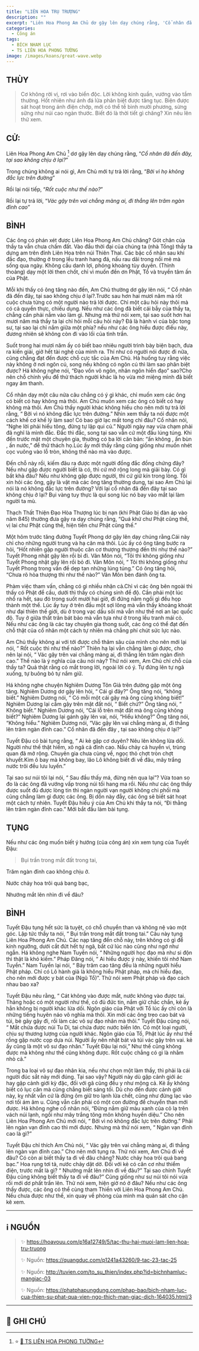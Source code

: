 ```yaml
---
title: "LIÊN HOA TRỤ TRƯỢNG"
description: ""
excerpt: "Liên Hoa Phong Am Chủ dơ gậy lên dạy chúng rằng, 'Cổ nhân đã đến đây, tại sao không chịu ở lại?'"
categories:
  - Công án
tags:
  - BÍCH NHAM LỤC
  - TS LIÊN HOA PHONG TƯỜNG
image: /images/koans/great-wave.webp
---
```


## THÙY

> Cơ không rời vị, rơi vào biển độc. Lời không kinh quần, vướng vào tầm thường.
> Hốt nhiên như ánh đá lửa phân biệt được tăng tục.
> Biện được sát hoạt trong ánh điện chớp, mới có thể tề bình mười phương, sừng sững như núi cao ngàn thước.
> Biết đó là thời tiết gì chăng? Xin nêu lên thử xem.

## CỬ:

Liên Hoa Phong Am Chủ [^1] dơ gậy lên dạy chúng rằng, “_Cổ nhân đã đến đây, tại sao không chịu ở lại?_”

Trong chúng không ai nói gì, Am Chủ mới tự trả lời rằng, “_Bởi vì họ không đắc lực trên đường_”

Rồi lại nói tiếp, “_Rốt cuộc như thế nào?_”

Rồi lại tự trả lời, “_Vác gậy trên vai chẳng màng ai, đi thẳng lên trăm ngàn đỉnh cao_”

## BÌNH

Các ông có phán xét được Liên Hoa Phong Am Chủ chăng? Gót chân của thầy ta vẫn chưa chấm đất. Vào đầu thời đại của chúng ta (nhà Tống) thầy ta dựng am trên đỉnh Liên Hoa trên núi Thiên Thai. Các bậc cổ nhân sau khi đắc đạo, thường ở trong lều tranh hang đá, nấu rau dãi trong nồi mẻ mà sống qua ngày. Không cầu danh lợi, phóng khoáng tùy duyên. (Thỉnh thoảng) dạy một lời then chốt, chỉ vì muốn đền ơn Phật, Tổ và truyền tâm ấn của Phật.

Mỗi khi thấy có ông tăng nào đến, Am Chủ thường dơ gậy lên nói, “ Cổ nhân đã đến đây, tại sao không chịu ở lại?.Trước sau hơn hai mươi năm mà rốt cuộc chưa từng có một người nào trả lời được. Chỉ một câu hỏi này thôi mà có cả quyền thực, chiếu dụng. Nếu như các ông đã biết cái bẫy của thầy ta, chẳng cần phải nắm vào làm gì. Nhưng mà thử nói xem, tại sao suốt hơn hai mươi năm mà thầy ta lại chỉ hỏi mỗi câu hỏi này? Đã là hành vi của bậc tong sư, tại sao lại chỉ nắm giữa một phía? nếu như các ông hiểu được điều này, đương nhiên sẽ không còn đi vào lối của tình trần.

Suốt trong hai mươi năm ấy có biết bao nhiêu người trình bày biện bạch, đưa ra kiến giải, giở hết tài nghệ của mình ra. Thí như có người nói được đi nữa, cũng chẳng đạt đến được chỗ cực tắc của Am Chủ. Hà huống tuy rằng việc này không ở nơi ngôn cú, song nếu không có ngôn cú thì làm sao phân biệt được? Há không nghe nói, “Đạo vốn vô ngôn, nhân ngôn hiển đạo” sao?Cho nên chỗ chính yếu để thử thách người khác là họ vừa mở miệng mình đã biết ngay âm thanh.

Cổ nhân dạy một câu nửa câu chẳng có ý gì khác, chỉ muốn xem các ông có biết có hay không mà thôi. Am Chủ muốn xem các ông có biết có hay không mà thôi. Am Chủ thấy người khác không hiểu cho nên mới tự trả lời rằng, “ Bởi vì nó không đắc lực trên đường.” Nhìn xem thầy ta nói được một cách khế cơ khế lý làm sao! Có bao giờ lạc mất tong chỉ đâu? Cổ nhân nói, “Nghe lời phải hiểu tông, đừng tự lập qui củ.” Người ngày nay vừa chạm phải đã nghĩ là mình đắc. Đắc thì đắc, song tại sao vẫn cứ một đầu lúng túng. Khi đến trước mặt một chuyên gia, thường có ba lời căn bản: “ấn không , ấn bùn , ấn nước,” để thử thách họ.Lúc ấy mới thấy rằng cũng giống như muốn nhét cọc vuông vào lỗ tròn, không thể nào mà vào được.

Đến chỗ này rồi, kiếm đâu ra được một người đồng đắc đồng chứng đây? Nếu như gặp được người biết là có, thì cứ mở rộng long mà giải bày. Có gì bất khả đâu? Nếu như không gặp được người, thì cứ giữ kín trong lòng. Tôi xin hỏi các ông, gậy là vật mà các ông tăng thường dung, tại sao Am Chủ lại nói là nó không đắc lực trên đường? Với lại cổ nhân đã đến đây tại sao không chịu ở lại? Bụi vàng tuy thực là quí song lúc nó bay vào mắt lại làm người ta mù.

Thạch Thất Thiện Đạo Hòa Thượng lúc bị nạn (khi Phật Giáo bị đàn áp vào năm 845) thường đưa gậy ra dạy chúng rằng, “Quá khứ chư Phật cũng thế, vị lai chư Phật cũng thế, hiện tiền chư Phật cũng thế.”

Một hôm trước tăng đường Tuyết Phong dơ gậy lên dạy chúng rằng.Cái này chỉ cho những người trung và hạ căn mà thôi. Lúc ấy có ông tăng bước ra hỏi, “Hốt nhiên gặp người thuộc căn cơ thượng thượng đến thì như thế nào?” Tuyết Phong nhặt gậy lên rồi bỉ đi. Vân Môn nói, “Tôi thì không giống như Tuyết Phong nhặt gậy lên rồi bỏ đi. Vân Môn nói, “ Tôi thì không giống như Tuyết Phong trong vấn đề dẹp tan những lúng túng.” Có ông tăng hỏi, “Chưa rõ hòa thượng thì như thế nào?” Vân Môn bèn đánh ông ta.

Phàm việc tham vấn, chẳng có gì nhiều nhặn cả.Chỉ vì các ông bên ngoài thì thấy có Phật để cầu, dưới thì thấy có chúng sinh để độ. Cần phải một lúc nhổ ra hết, sau đó trong suốt mười hai giờ, đi đứng nằm ngồi gì đều họp thành một thể. Lúc ấy tuy ở trên đầu một sợi lông mà vẫn thấy khoảng khoát như đại thiên thế giới, dù ở trong vạc dầu sôi mà vẫn như thể nơi an lạc quốc độ. Tuy ở giữa thất trân bát bảo mà vẫn tựa như ở trong lều tranh mái cỏ. Nếu như các ông là các tay chuyên gia thong suốt, các ông có thể đạt đến chỗ thật của cổ nhân một cách tự nhiên mà chẳng phí chút sức lực nào.

Am Chủ thấy không ai với tới được chỗ thâm sâu của mình cho nên mới lại nói, “ Rốt cuộc thì như thế nào?” Thiên hạ lại vẫn chẳng làm gì được, cho nên lại nói, “ Vác gậy trên vai chẳng màng ai, đi thẳng lên trăm ngàn đỉnh cao.” Thế nào là ý nghĩa của câu nói này? Thử nói xem, Am Chủ chỉ chỗ của thầy ta? Quả thật rằng có mắt trong lời, ngoài lời có ý. Tự đứng lên tự ngã xuống, tự buông bỏ tự nắm giữ.

Há không nghe chuyện Nghiêm Dương Tôn Giả trên đường gặp một ông tăng. Nghiêm Dương dơ gậy lên hỏi, “ Cái gì đây?” Ông tăng nói, “không biết.” Nghiêm Dương nói, “ Có mỗi một cái gậy mà ông cũng không biết!” Nghiêm Dương lại cầm gậy trên mặt đất nói, “ Biết chứ?” Ông tăng nói, “ Không biết.” Nghiêm Dương nói, “Cái lỗ trên mặt đất mà ông cũng không biết?” Nghiêm Dương lại gánh gậy lên vai, nói, “Hiểu không?” Ông tăng nói, “Không hiểu.” Nghiêm Dương nói, “Vác gậy lên vai chẳng màng ai, đi thẳng lên trăm ngàn đỉnh cao.” Cổ nhân đã đến đây , tại sao không chịu ở lại?”

Tuyết Đậu có bài tụng rằng, “ Ai kẻ gặp cơ duyên? Nêu lên không lừa dối. Người như thế thật hiếm, xô ngã cả đỉnh cao. Nấu chảy cả huyền vi, trùng quan đã mở rộng. Chuyên gia chưa cùng về, ngọc thỏ chợt tròn chợt khuyết.Kim ô bay mà không bay, lão Lô không biết đi về đâu, mây trắng nước trôi đều lưu luyến.”

Tại sao sư núi tôi lại nói, “ Sau đầu thấy má, đừng nên qua lại”? Vừa toan so đo là các ông đã vướng vấp trong núi tối hang ma rồi. Nếu như các ông thấy được suốt đủ được lòng tin thì ngàn người vạn người không chi phối mà cũng chẳng làm gì được các ông. Bị dồn này đẫy, các ông sẽ biết sát hoạt một cách tự nhiên. Tuyết Đậu hiểu ý của Am Chủ khi thầy ta nói, “Đi thằng lên trăm ngàn đỉnh cao.” Mới bắt đầu làm bài tụng.

## TỤNG

Nếu như các ông muốn biết ý hướng (của công án) xin xem tụng của Tuyết Đậu:

> Bụi trần trong mắt đất trong tai,

Trăm ngàn đỉnh cao không chịu ở.

Nước chảy hoa trôi quá bang bạc,

Nhướng mắt lên nhìn đi về đâu?

## BÌNH

Tuyết Đậu tụng hết sức là tuyệt, có chỗ chuyển than và không nệ vào một góc. Lập tức thầy ta nói, “ Bụi trần trong mắt đất trong tai.” Câu này tụng Liên Hoa Phong Am Chủ. Các nạp tăng đến chỗ này, trên không có gì để kính ngưỡng, dưới cắt đứt hết tự ngã, bất cứ lúc nào cũng như ngớ như ngẫn. Há không nghe Nam Tuyền nói, “ Những người học đạo mà như si độn thì thật là khó kiếm.” Pháp Đăng nói, “ Ai hiểu được ý này, khiến tôi nhớ Nam Tuyền.” Nam Tuyền lại nói, “ Bảy trăm cao tăng đều là những người hiểu Phật pháp. Chỉ có Lô hành giả là không hiểu Phật pháp, mà chỉ hiểu đạo, cho nên mới được y bát của (Ngũ Tổ)”. Thử nói xem Phật pháp và đạo cách nhau bao xa?

Tuyết Đậu nêu rằng, “ Cát không vào được mắt, nước không vào được tai. Thảng hoặc có một người như thế, có đủ đức tin, nắm giữ chắc chắn, kẻ ấy hẳn không bị người khác lừa dối. Ngôn giáo của Phật với Tổ lúc ấy chỉ còn là những tiếng huyên náo vô nghĩa mà thôi. Xin mời các ông treo cao bát và túi, bẻ gãy gậy đi, rồi làm các vô sự đạo nhân mà thôi.” Tuyết Đậu cũng nói, “ Mắt chứa được núi Tu Di, tai chứa được nước biển lớn. Có một loại người, chịu sự thương lượng của người khác. Ngôn giáo của Tổ, Phật lúc ấy như thể rồng gặp nước cọp dựa núi. Người ấy nên nhặt bát và túi vác gậy trên vai. kẻ ấy cũng là một vô sư đạo nhân.” Tuyết Đậu lại nói,” Như thế cũng không được mà không như thế cũng không được. Rốt cuộc chẳng có gì là nhằm nhò cả.”

Trong ba loại vô sự đạo nhân kia, nếu như chọn một làm thầy, thì phải là cái người đúc sắt này mới đúng. Tại sao vậy? Người này dù gặp cảnh giới ác hay gặp cảnh giới kỳ đặc, đối với gã cũng đều y như mộng cả. Kẻ ấy không biết có lục căn mà cũng chẳng biết sáng tối. Dù cho đến được cảnh giới này, kỵ nhất vẫn cứ là đừng ôm giữ tro lạnh lửa chết, cũng như đừng lạc vào nơi tối ám âm u. Cũng vẫn cần phải có một con đường để chuyển than mới được. Há không nghe cổ nhân nói, “Đừng nắm giữ màu xanh của cỏ lạ trên vách núi lạnh, ngồi như mây trắng tông môn không huyền diệu.” Cho nên Liên Hoa Phong Am Chủ mới nói, “ Bởi vì nó không đắc lực trên đường.” Phải lên ngàn vạn đỉnh cao thì mới được. Nhưng mà thử nói xem, “ Ngàn vạn đỉnh cao là gì?”

Tuyết Đậu chỉ thích Am Chủ nói, “ Vác gậy trên vai chẳng màng ai, đi thẳng lên ngàn vạn đỉnh cao.” Cho nên mới tụng ra. Thử nói xem, Am Chủ đi về đâu? Có còn ai biết thầy ta đi về đâu chăng? Nước chảy hoa trôi quá bang bạc.” Hoa rụng tơi tả, nước chảy dật dờ. Đối với kẻ có căn cơ như thiểm điện, trước mắt là gì? “ Nhướng mắt lên nhìn đi về đâu?” Tại sao chính Tuyết Đậu cũng không biết thầy ta đi về đâu?” Cũng giống như sư núi tôi nói vừa rồi mới dơ phất trần lên. Thử nói xem, hiện giờ nó ở đâu? Nếu như các ông thấy được, các ông có thể cùng tham Thiền với Liên Hoa Phong Am Chủ. Nếu chưa được như thế, xin quay về phòng của mình mà quán sát cho cặn kẽ xem.

<hr class="blog-rule" />

## ℹ️ NGUỒN

> ✨ https://hoavouu.com/p16a12749/5/tac-thu-hai-muoi-lam-lien-hoa-tru-truong
>
> ✨ Nguồn: https://quangduc.com/p1241a43260/9-tac-23-tac-25
>
> ✨ Nguồn: http://tuvien.com/to_su_thien/index.php?id=bichnhamluc-mangiac-03
>
> ✨ Nguồn: https://phatphapungdung.com/phap-bao/bich-nham-luc-cua-thien-su-phat-qua-vien-ngo-thich-man-giac-dich-164035.html/3

<hr class="blog-rule" />

## 📌 GHI CHÚ

[^1]: ⭐️ <a href="/masters/ts-lien-hoa-phong-tuong/" target="_blank">🔗 TS LIÊN HOA PHONG TƯỜNG</a>
